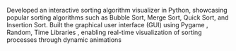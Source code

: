 Developed an interactive sorting algorithm visualizer in Python, showcasing popular sorting algorithms such as Bubble Sort, Merge Sort, Quick Sort, and Insertion Sort.
Built the graphical user interface (GUI) using Pygame , Random, Time Libraries , enabling real-time visualization of 
sorting processes through dynamic animations
